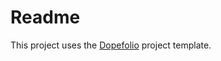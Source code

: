 # Readme
This project uses the [Dopefolio](https://github.com/rammcodes/Dopefolio) project template.
